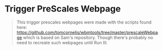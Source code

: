 # Trigger PreScales Webpage

> This trigger prescales webpages were made with the scripts found here: https://github.com/tomcornelis/wbmtools/tree/master/prescaleWebpage 
which is based on Sam's repository. Though there's probably no need to 
recreate such webpages until Run III.
